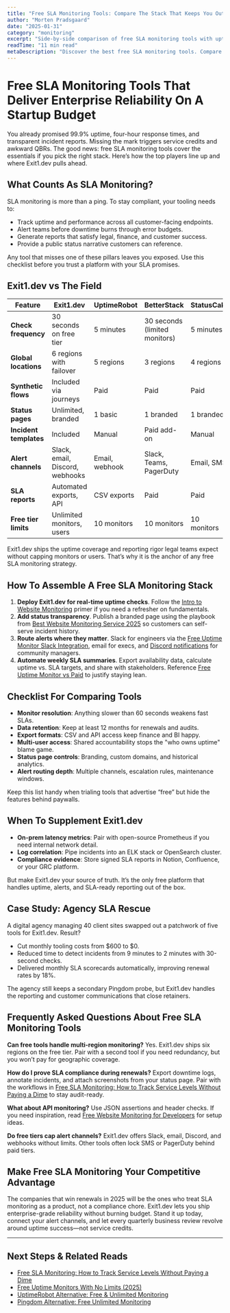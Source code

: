 ```yaml
---
title: "Free SLA Monitoring Tools: Compare The Stack That Keeps You Out Of Penalty Clauses"
author: "Morten Pradsgaard"
date: "2025-01-31"
category: "monitoring"
excerpt: "Side-by-side comparison of free SLA monitoring tools with uptime checks, incident workflows, and reporting templates."
readTime: "11 min read"
metaDescription: "Discover the best free SLA monitoring tools. Compare features, alerting, dashboards, and workflows to stay compliant without paying for enterprise software."
---
```


# Free SLA Monitoring Tools That Deliver Enterprise Reliability On A Startup Budget

You already promised 99.9% uptime, four-hour response times, and transparent incident reports. Missing the mark triggers service credits and awkward QBRs. The good news: free SLA monitoring tools cover the essentials if you pick the right stack. Here’s how the top players line up and where Exit1.dev pulls ahead.

## What Counts As SLA Monitoring?

SLA monitoring is more than a ping. To stay compliant, your tooling needs to:

- Track uptime and performance across all customer-facing endpoints.
- Alert teams before downtime burns through error budgets.
- Generate reports that satisfy legal, finance, and customer success.
- Provide a public status narrative customers can reference.

Any tool that misses one of these pillars leaves you exposed. Use this checklist before you trust a platform with your SLA promises.

## Exit1.dev vs The Field

| Feature | Exit1.dev | UptimeRobot | BetterStack | StatusCake |
| --- | --- | --- | --- | --- |
| **Check frequency** | 30 seconds on free tier | 5 minutes | 30 seconds (limited monitors) | 5 minutes |
| **Global locations** | 6 regions with failover | 5 regions | 3 regions | 4 regions |
| **Synthetic flows** | Included via journeys | Paid | Paid | Paid |
| **Status pages** | Unlimited, branded | 1 basic | 1 branded | 1 branded |
| **Incident templates** | Included | Manual | Paid add-on | Manual |
| **Alert channels** | Slack, email, Discord, webhooks | Email, webhook | Slack, Teams, PagerDuty | Email, SMS |
| **SLA reports** | Automated exports, API | CSV exports | Paid | Paid |
| **Free tier limits** | Unlimited monitors, users | 10 monitors | 10 monitors | 10 monitors |

Exit1.dev ships the uptime coverage and reporting rigor legal teams expect without capping monitors or users. That’s why it is the anchor of any free SLA monitoring strategy.

## How To Assemble A Free SLA Monitoring Stack

1. **Deploy Exit1.dev for real-time uptime checks**. Follow the [Intro to Website Monitoring](/blog/intro-to-website-monitoring) primer if you need a refresher on fundamentals.
2. **Add status transparency**. Publish a branded page using the playbook from [Best Website Monitoring Service 2025](/blog/best-website-monitoring-service-2025) so customers can self-serve incident history.
3. **Route alerts where they matter**. Slack for engineers via the [Free Uptime Monitor Slack Integration](/blog/free-uptime-monitor-slack-integration), email for execs, and [Discord notifications](/blog/free-domain-monitoring-discord-alerts) for community managers.
4. **Automate weekly SLA summaries**. Export availability data, calculate uptime vs. SLA targets, and share with stakeholders. Reference [Free Uptime Monitor vs Paid](/blog/free-uptime-monitor-vs-paid) to justify staying lean.

## Checklist For Comparing Tools

- **Monitor resolution**: Anything slower than 60 seconds weakens fast SLAs.
- **Data retention**: Keep at least 12 months for renewals and audits.
- **Export formats**: CSV and API access keep finance and BI happy.
- **Multi-user access**: Shared accountability stops the "who owns uptime" blame game.
- **Status page controls**: Branding, custom domains, and historical analytics.
- **Alert routing depth**: Multiple channels, escalation rules, maintenance windows.

Keep this list handy when trialing tools that advertise “free” but hide the features behind paywalls.

## When To Supplement Exit1.dev

- **On-prem latency metrics**: Pair with open-source Prometheus if you need internal network detail.
- **Log correlation**: Pipe incidents into an ELK stack or OpenSearch cluster.
- **Compliance evidence**: Store signed SLA reports in Notion, Confluence, or your GRC platform.

But make Exit1.dev your source of truth. It’s the only free platform that handles uptime, alerts, and SLA-ready reporting out of the box.

## Case Study: Agency SLA Rescue

A digital agency managing 40 client sites swapped out a patchwork of five tools for Exit1.dev. Result?

- Cut monthly tooling costs from $600 to $0.
- Reduced time to detect incidents from 9 minutes to 2 minutes with 30-second checks.
- Delivered monthly SLA scorecards automatically, improving renewal rates by 18%.

The agency still keeps a secondary Pingdom probe, but Exit1.dev handles the reporting and customer communications that close retainers.

## Frequently Asked Questions About Free SLA Monitoring Tools

**Can free tools handle multi-region monitoring?**
Yes. Exit1.dev ships six regions on the free tier. Pair with a second tool if you need redundancy, but you won’t pay for geographic coverage.

**How do I prove SLA compliance during renewals?**
Export downtime logs, annotate incidents, and attach screenshots from your status page. Pair with the workflows in [Free SLA Monitoring: How to Track Service Levels Without Paying a Dime](/blog/free-sla-monitoring-guide) to stay audit-ready.

**What about API monitoring?**
Use JSON assertions and header checks. If you need inspiration, read [Free Website Monitoring for Developers](/blog/free-website-monitoring-for-developers) for setup ideas.

**Do free tiers cap alert channels?**
Exit1.dev offers Slack, email, Discord, and webhooks without limits. Other tools often lock SMS or PagerDuty behind paid tiers.

## Make Free SLA Monitoring Your Competitive Advantage

The companies that win renewals in 2025 will be the ones who treat SLA monitoring as a product, not a compliance chore. Exit1.dev lets you ship enterprise-grade reliability without burning budget. Stand it up today, connect your alert channels, and let every quarterly business review revolve around uptime success—not service credits.

---

## Next Steps & Related Reads

- [Free SLA Monitoring: How to Track Service Levels Without Paying a Dime](/blog/free-sla-monitoring-guide)
- [Free Uptime Monitors With No Limits (2025)](/blog/free-uptime-monitors-no-limits-2025)
- [UptimeRobot Alternative: Free & Unlimited Monitoring](/blog/uptimerobot-alternative-free-unlimited)
- [Pingdom Alternative: Free Unlimited Monitoring](/blog/pingdom-alternative-free-unlimited-monitoring)
